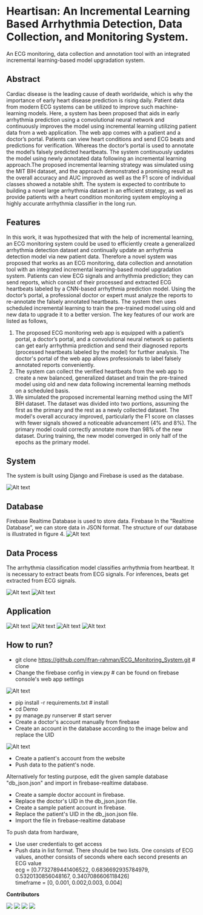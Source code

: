 # Heartisan: An Incremental Learning Based Arrhythmia Detection, Data Collection, and Monitoring System.

An ECG monitoring, data collection and annotation tool with an integrated incremental learning-based model upgradation system. <br />
## **Abstract**<br />
Cardiac disease is the leading cause of death worldwide, which is why the importance of early heart disease prediction is rising daily. Patient data from modern ECG systems can be utilized to improve such machine-learning models. Here, a system has been proposed that aids in early arrhythmia prediction using a convolutional neural network and continuously improves the model using incremental learning utilizing patient data from a web application. The web app comes with a patient and a doctor’s portal. Patients can view heart conditions and send ECG beats and predictions for verification. Whereas the doctor’s portal is used to annotate the model’s falsely predicted heartbeats. The system continuously updates the model using newly annotated data following an incremental learning approach.The proposed incremental learning strategy was simulated using the MIT BIH dataset, and the approach  demonstrated a promising result as the overall accuracy and AUC improved as well as the F1 score of individual classes showed a notable shift. The system is expected to contribute to building a novel large arrhythmia dataset in an efficient strategy, as well as provide patients with a heart condition monitoring system employing a highly accurate arrhythmia classifier in the long run. 

## **Features**<br />
In this work, it was hypothesized that with the help of incremental learning, an ECG monitoring system could be used to efficiently create a generalized arrhythmia detection dataset and continually update an arrhythmia detection model via new patient data. Therefore a novel system was proposed that works as an ECG monitoring, data collection and annotation tool with an integrated incremental learning-based model upgradation system. Patients can view ECG signals and arrhythmia prediction; they can send reports, which consist of their processed and extracted ECG heartbeats labeled by a CNN-based arrhythmia prediction model. Using the doctor’s portal, a professional doctor or expert must analyze the reports to re-annotate the falsely annotated heartbeats. The system then uses scheduled incremental learning to train the pre-trained model using old and new data to upgrade it to a better version.
The key features of our work are listed as follows, 
1. The proposed ECG monitoring web app is equipped with a patient’s portal, a doctor’s portal, and a convolutional neural network so patients can get early arrhythmia prediction and send their diagnosed reports (processed heartbeats labeled by the model) for further analysis. The doctor's portal of the web app allows professionals to label falsely annotated reports conveniently. 
2. The system can collect the verified heartbeats from the web app to create a new balanced, generalized dataset and train the pre-trained model using old and new data following incremental learning methods on a scheduled basis. 
3. We simulated the proposed incremental learning method using the MIT BIH dataset. The dataset was divided into two portions, assuming the first as the primary and the rest as a newly collected dataset. The model's overall accuracy improved, particularly the F1 score on classes with fewer signals showed a noticeable advancement (4% and 8%). The primary model could correctly annotate more than 98% of the new dataset. During training, the new model converged in only half of the epochs as the primary model.

## **System**<br />
The system is built using Django and Firebase is used as the database.

<img alt="Alt text" src="/images/system_diagram.png">

## **Database**<br />
Firebase Realtime Database is used to store data. Firebase In the ”Realtime Database”, we can store data in JSON format. The structure of our database is illustrated in figure 4. 
<img alt="Alt text" src="/images/Database.jpg">

## **Data Process**<br />
The arrhythmia classification model classifies arrhythmia from heartbeat. It is necessary to extract beats from ECG signals. For inferences, beats get extracted from ECG signals. 
                                                
<img alt="Alt text" src="/images/dp_fullsignal.png">
<img alt="Alt text" src="/images/dp_heartbeatsignal.png">

## **Application**
<img title="Patient's portal" alt="Alt text" src="/images/patients-portal-dashboard.png">
<img title="ECG Signal visualization page" alt="Alt text" src="/images/patients-portal-viewsignal.png">
<img title="Doctor's portal" alt="Alt text" src="/images/doctors-portal-dashboard.png">
<img title="Report visualization page" alt="Alt text" src="/images/doctors-portal-viewsignal.png">

## **How to run?**<br />
* git clone https://github.com/ifran-rahman/ECG_Monitoring_System.git  # clone
* Change the firebase config in view.py # can be found on firebase console's web app settings
<img alt="Alt text" src="/images/firebaseconfig.png">

* pip install -r requirements.txt  # install
* cd Demo
* py manage.py runserver # start server
* Create a doctor's account manually from firebase 
* Create an account in the database according to the image below and replace the UID
<img alt="Alt text" src="/images/doctors-auth.png">

* Create a patient's account from the website
* Push data to the patient's node.

Alternatively for testing purpose, edit the given sample database "db_json.json" and import in firebase-realtime database.
* Create a sample doctor account in firebase.
* Replace the doctor's UID in the db_json.json file.
* Create a sample patient account in firebase.
* Replace the patient's UID in the db_json.json file.
* Import the file in firebase-realtime database

To push data from hardware,
* Use user credentials to get access
* Push data in list format. There should be two lists. One consists of ECG values, another consists of seconds where each second presents an ECG value <br/>
ecg = [0.7732789441406522, 0.6836692935784979, 0.5320130856048167, 0.3407086606118426] <br/>
timeframe = [0, 0.001, 0.002,0.003, 0.004]

**Contributors**

[![](https://github.com/Anan-Ghosh.png?size=50)](https://github.com/Anan-Ghosh)
[![](https://github.com/Spectre118.png?size=50)](https://github.com/Spectre118)
[![](https://github.com/ifran-rahman.png?size=50)](https://github.com/ifran-rahman)
[![](https://github.com/yearat.png?size=50)](https://github.com/yearat) 
